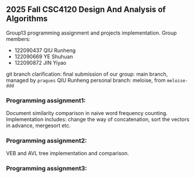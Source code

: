 ## 2025 Fall CSC4120 Design And Analysis of Algorithms
Group13 programming assignment and projects implementation.
Group members:
- 122090437 QIU Runheng
- 122090669 YE Shuhuan
- 122090872 JIN Yiyao

git branch clarification:
final submission of our group: main branch, managed by `pragues`
QIU Runheng personal branch: meloise, from `meloise-ddd`

### Programming assignment1:
Document similarity comparison in naive word frequency counting. 
Implementation includes: change the way of concatenation, sort the vectors in advance, mergesort etc.


### Programming assignment2:
VEB and AVL tree implementation and comparison. 

### Programming assignment3:

